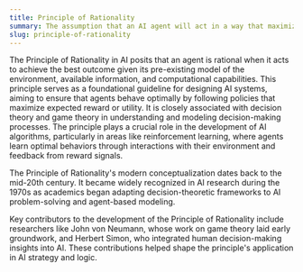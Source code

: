 ```yaml
---
title: Principle of Rationality
summary: The assumption that an AI agent will act in a way that maximizes its expected utility based on its understanding of the environment.
slug: principle-of-rationality
---
```


The Principle of Rationality in AI posits that an agent is rational when it acts to achieve the best outcome given its pre-existing model of the environment, available information, and computational capabilities. This principle serves as a foundational guideline for designing AI systems, aiming to ensure that agents behave optimally by following policies that maximize expected reward or utility. It is closely associated with decision theory and game theory in understanding and modeling decision-making processes. The principle plays a crucial role in the development of AI algorithms, particularly in areas like reinforcement learning, where agents learn optimal behaviors through interactions with their environment and feedback from reward signals.

The Principle of Rationality's modern conceptualization dates back to the mid-20th century. It became widely recognized in AI research during the 1970s as academics began adapting decision-theoretic frameworks to AI problem-solving and agent-based modeling.

Key contributors to the development of the Principle of Rationality include researchers like John von Neumann, whose work on game theory laid early groundwork, and Herbert Simon, who integrated human decision-making insights into AI. These contributions helped shape the principle's application in AI strategy and logic.